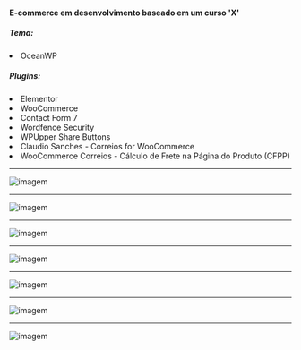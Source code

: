 <h4>E-commerce em desenvolvimento baseado em um curso 'X'</h4>

<h5>Tema:</h5>
<li>OceanWP</li>
<h5>Plugins:</h5>
<li>Elementor</li>
<li>WooCommerce</li>
<li>Contact Form 7</li>
<li>Wordfence Security</li>
<li>WPUpper Share Buttons</li>
<li>Claudio Sanches - Correios for WooCommerce</li>
<li>WooCommerce Correios - Cálculo de Frete na Página do Produto (CFPP)</li>

<hr>

![imagem](https://github.com/Tarmiel/PJ_web/blob/master/WordPress/9.SmartCell/p1.png)
<hr>

![imagem](https://github.com/Tarmiel/PJ_web/blob/master/WordPress/9.SmartCell/p2.png)
<hr>

![imagem](https://github.com/Tarmiel/PJ_web/blob/master/WordPress/9.SmartCell/p3.png)
<hr>

![imagem](https://github.com/Tarmiel/PJ_web/blob/master/WordPress/9.SmartCell/p4.png)
<hr>

![imagem](https://github.com/Tarmiel/PJ_web/blob/master/WordPress/9.SmartCell/p5.png)
<hr>

![imagem](https://github.com/Tarmiel/PJ_web/blob/master/WordPress/9.SmartCell/p6.png)
<hr>

![imagem](https://github.com/Tarmiel/PJ_web/blob/master/WordPress/9.SmartCell/p7.png)

